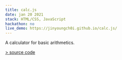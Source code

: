 ```yaml
---
title: calc.js
date: jan 20 2021
stack: HTML/CSS, JavaScript
hackathon: no
live_demo: https://jinyoungch0i.github.io/calc.js/
---
```


A calculator for basic arithmetics. 

[> source code](https://github.com/jinyoungch0i/calc.js)
